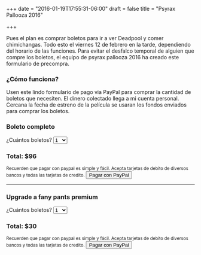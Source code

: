+++
date = "2016-01-19T17:55:31-06:00"
draft = false
title = "Psyrax Pallooza 2016"

+++

<div id="payButton"></div>
<div class="row">
	<div class="col-xs-12 col-md-6">
		<p>Pues el plan es comprar boletos para ir a ver Deadpool y comer chimichangas. Todo esto el viernes 12 de febrero en la tarde, dependiendo del horario de las funciones. Para evitar el desfalco temporal de alguien que compre los boletos, el equipo de psyrax pallooza 2016 ha creado este formulario de precompra.</p>
		<h3>¿Cómo funciona?</h3>
		<p>Usen este lindo formulario de pago via PayPal para comprar la cantidad de boletos que necesiten. El dinero colectado llega a mi cuenta personal. Cercana la fecha de estreno de la película se usaran los fondos enviados para comprar los boletos.</p>
	</div>
	<div class="col-xs-12 col-md-6">
		<div class="well">
			<h3>Boleto completo</h3>
			<form action="https://www.paypal.com/cgi-bin/webscr" method="post">
			<input type="hidden" name="business" value="psyrax@gmail.com" />
			<input type="hidden" name="item_name" value="Psyrax Pallooza Deadpool Ticket" />
			<input type="hidden" name="item_number" value="1" />
			<input TYPE="hidden" name="cmd" value="_xclick" />
			<input TYPE="hidden" NAME="return" value="https://psyrax012.info/pallooza/thnx" />
			<input TYPE="hidden" NAME="currency_code" value="MXN" />
			<input TYPE="hidden" NAME="amount" value="96" id="amountPP" />
			<label for="ticketamount">¿Cuántos boletos?</label>
			<select name="quantity" class="form-control" id="ticketAmount">
				<option value="1">1</option>
				<option value="2">2</option>
				<option value="3">3</option>
				<option value="4">4</option>
				<option value="5">5</option>
				<option value="6">6</option>
				<option value="7">7</option>
				<option value="8">8</option>
				<option value="9">9</option>
				<option value="10">10</option>
			</select>
			<h3>Total: <span id="ticketTotal" class="text-success">$96</span></h3>
			<small>Recuerden que pagar con paypal es simple y fácil. Acepta tarjetas de debito de diversos bancos y todas las tarjetas de credito.</small>
			<input type="submit" class="btn btn-block btn-lg btn-primary" value="Pagar con PayPal">
			</form>
		</div>
		<hr />
		<div class="well">
			<h3>Upgrade a fany pants premium</h3>
			<form action="https://www.paypal.com/cgi-bin/webscr" method="post">
			<input type="hidden" name="business" value="psyrax@gmail.com" />
			<input type="hidden" name="item_name" value="Psyrax Pallooza Deadpool Ticket" />
			<input type="hidden" name="item_number" value="1" />
			<input TYPE="hidden" name="cmd" value="_xclick" />
			<input TYPE="hidden" NAME="return" value="https://psyrax012.info/pallooza/thnx" />
			<input TYPE="hidden" NAME="currency_code" value="MXN" />
			<input TYPE="hidden" NAME="amount" value="30" id="amountPPUpgrade" />
			<label for="ticketamount">¿Cuántos boletos?</label>
			<select name="quantity" class="form-control" id="ticketAmountUpgrade">
				<option value="1">1</option>
				<option value="2">2</option>
				<option value="3">3</option>
				<option value="4">4</option>
				<option value="5">5</option>
				<option value="6">6</option>
				<option value="7">7</option>
				<option value="8">8</option>
				<option value="9">9</option>
				<option value="10">10</option>
			</select>
			<h3>Total: <span id="ticketTotalUpgrade" class="text-success">$30</span></h3>
			<small>Recuerden que pagar con paypal es simple y fácil. Acepta tarjetas de debito de diversos bancos y todas las tarjetas de credito.</small>
			<input type="submit" class="btn btn-block btn-lg btn-primary" value="Pagar con PayPal">
			</form>
		</div>
	</div>
</div>